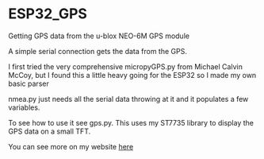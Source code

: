 # ESP32_GPS
Getting GPS data from the u-blox NEO-6M GPS module

A simple serial connection gets the data from the GPS.

I first tried the very comprehensive micropyGPS.py from Michael Calvin McCoy, but I found this a little heavy going for the ESP32 so I made my own basic parser

nmea.py just needs all the serial data throwing at it and it populates a few variables.

To see how to use it see gps.py. This uses my ST7735 library to display the GPS data on a small TFT.

You can see more on my website [here](http://www.indianbeantree.co.uk/wiki/index.php?title=ESP32_MicroPython_GPS "ESP32 MicroPython GPS")
